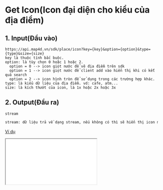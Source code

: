 
#  Get Icon(Icon đại diện cho kiểu của địa điểm)
## 1. Input(Đầu vào)
```
https://api.map4d.vn/sdk/place/icon?key={key}&option={option}&type={type}&size={size}
key là thuộc tính bắc buộc.
option: là tùy chọn 0 hoặc 1 hoặc 2.
  option = 0 --> icon giọt nước để vẽ địa điểm trên sdk
  option = 1 --> icon giọt nước để client add vào hiển thị khi có kết quả search 
  option = 2 --> icon hình tròn để sử dụng trong các trường hợp khác.
type: là kiểu dữ liệu của địa điểm. vd: cafe, atm...
size: là kích thướt của icon, là 1x hoặc 2x hoặc 3x
```
## 2. Output(Đầu ra)
```
stream
```
```html
stream: dữ liệu trả về dạng stream, nếu không có thì sẽ hiển thị icon mặt định
```
[Ví dụ](./examples/v1.0/icon.html)
<iframe src="./examples/v1.0/icon.html"> </iframe>
